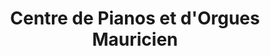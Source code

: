 ---
title: "Centre de Pianos et d'Orgues Mauricien"
url: /trois-rivieres/centre-de-pianos-et-dorgues-mauricien/
shop: music
---